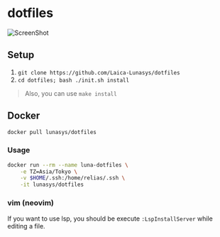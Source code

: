 dotfiles
============

![ScreenShot](https://imgur.com/n3e3ajU.png)

## Setup
1. `git clone https://github.com/Laica-Lunasys/dotfiles`
2. `cd dotfiles; bash ./init.sh install`
> Also, you can use `make install`

## Docker
```bash
docker pull lunasys/dotfiles
```

### Usage
```bash
docker run --rm --name luna-dotfiles \
    -e TZ=Asia/Tokyo \
    -v $HOME/.ssh:/home/relias/.ssh \
    -it lunasys/dotfiles
```

### vim (neovim)
If you want to use lsp, you should be execute `:LspInstallServer` while editing a file.
